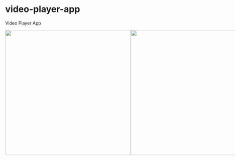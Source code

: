 # video-player-app
Video Player App

<div style="display: flex; flex-direction: row;">
<img src="https://user-images.githubusercontent.com/37592896/194449247-4316b0a6-a4f0-4e6a-be19-5568d780f274.png" height="400">
<img src="https://user-images.githubusercontent.com/37592896/194449267-dbc5b4e8-8fbc-45da-8c8c-f868883bb126.png" height="400">
</div>
